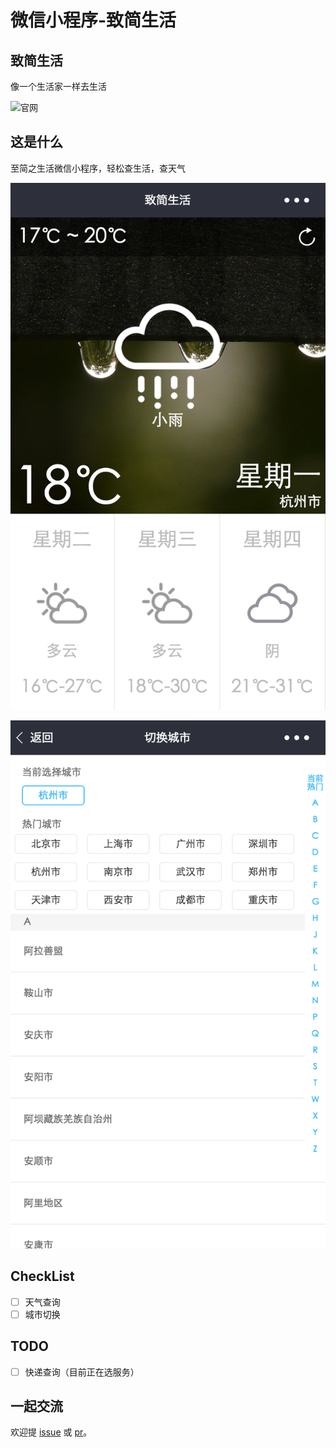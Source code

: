 # 微信小程序-致简生活

## 致简生活

像一个生活家一样去生活

![官网](./screenshots/tplmain.png)

## 这是什么

至简之生活微信小程序，轻松查生活，查天气

![主页](./screenshots/main.png)

![切换城市](./screenshots/switch.png)

## CheckList

- [ ] 天气查询
- [ ] 城市切换

## TODO

- [ ] 快递查询（目前正在选服务）

## 一起交流

欢迎提 [issue](https://github.com/ToJaneLife/zjlife-weapp/issues) 或 [pr](https://github.com/ToJaneLife/zjlife-weapp/pulls)。
